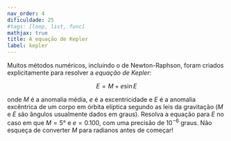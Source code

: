```yaml
---
nav_order: 4
dificuldade: 25
#tags: [loop, list, func]
mathjax: true
title: A equação de Kepler
label: kepler
---
```


Muitos métodos numéricos, incluindo o de Newton-Raphson, foram criados explicitamente para resolver a _equação de Kepler:_

$$
 E = M + e \sin E
$$

onde $M$ é a anomalia média, $e$ é a excentricidade  e $E$ é a anomalia excêntrica de um corpo em órbita elíptica segundo as leis da gravitação ($M$ e $E$ são ângulos usualmente dados em graus). Resolva a equação para $E$ no caso em que $M=5$° e $e=0.100$, com uma precisão de $10^{-6}$ graus. Não esqueça de converter $M$ para radianos antes de começar!
